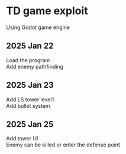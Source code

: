 # TD game exploit
Using Godot game engine

## 2025 Jan 22
Load the program  
Add enemy pathfinding

## 2025 Jan 23
Add LS tower level1  
Add bullet system  

## 2025 Jan 25
Add tower UI  
Enemy can be killed or enter the defense point  
